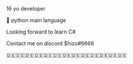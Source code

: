 16 yo developer


🐍 python main language

Looking forward to learn C#

Contact me on discord $hizo#6666

🇩🇪🇩🇪🇩🇪🇩🇪🇩🇪🇩🇪🇩🇪🇩🇪🇩🇪🇩🇪🇩🇪🇩🇪🇩🇪
